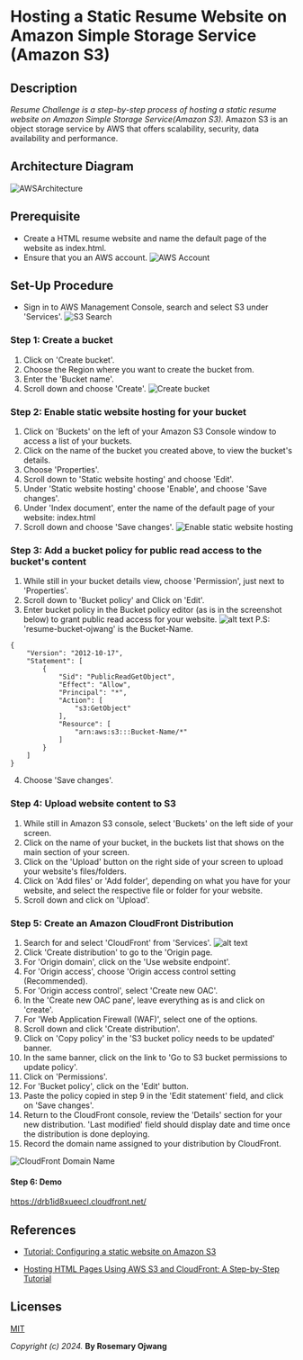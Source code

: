 # Hosting a Static Resume Website on Amazon Simple Storage Service (Amazon S3)
  
## Description
_Resume Challenge is a step-by-step process of hosting a static resume website on Amazon Simple Storage Service(Amazon S3)._
Amazon S3 is an object storage service by AWS that offers scalability, security, data availability and performance.

## Architecture Diagram
![AWSArchitecture](AWSArchitecture.png)

## Prerequisite
- Create a HTML resume website and name the default page of the website as index.html.
- Ensure that you an AWS account.
![AWS Account](FreeTierAccount.png)

## Set-Up Procedure
- Sign in to AWS Management Console, search and select S3 under 'Services'.
![S3 Search](<S3 Search.png>)

### Step 1: Create a bucket
1. Click on 'Create bucket'.
2. Choose the Region where you want to create the bucket from.
3. Enter the 'Bucket name'.
4. Scroll down and choose 'Create'.
![Create bucket](<Create Bucket.png>)

### Step 2: Enable static website hosting for your bucket

1. Click on 'Buckets' on the left of your Amazon S3 Console window to access a list of your buckets.
2. Click on the name of the bucket you created above, to view the bucket's details.
3. Choose 'Properties'.
4. Scroll down to 'Static website hosting' and choose 'Edit'.
5. Under 'Static website hosting' choose 'Enable', and choose 'Save changes'.
6. Under 'Index document', enter the name of the default page of your website: index.html
7. Scroll down and choose 'Save changes'.
![Enable static website hosting](<Enable static website hosting.png>)

### Step 3: Add a bucket policy for public read access to the bucket's content
1. While still in your bucket details view, choose 'Permission', just next to 'Properties'.
2. Scroll down to 'Bucket policy' and Click on 'Edit'.
3. Enter bucket policy in the Bucket policy editor (as is in the screenshot below) to grant public read access for your website.
![alt text](<Bucket policy for public read access.png>)
P.S: 'resume-bucket-ojwang' is the Bucket-Name.

```
{
    "Version": "2012-10-17",
    "Statement": [
        {
            "Sid": "PublicReadGetObject",
            "Effect": "Allow",
            "Principal": "*",
            "Action": [
                "s3:GetObject"
            ],
            "Resource": [
                "arn:aws:s3:::Bucket-Name/*"
            ]
        }
    ]
}
```
4. Choose 'Save changes'.

### Step 4: Upload website content to S3
1. While still in Amazon S3 console, select 'Buckets' on the left side of your screen.
2. Click on the name of your bucket, in the buckets list that shows on the main section of your screen.
3. Click on the 'Upload' button on the right side of your screen to upload your website's files/folders.
4. Click on 'Add files' or 'Add folder', depending on what you have for your website, and select the respective file or folder for your website.
5. Scroll down and click on 'Upload'.

### Step 5: Create an Amazon CloudFront Distribution
1. Search for and select 'CloudFront' from 'Services'.
![alt text](<CloudFront Nav.png>)
2. Click 'Create distribution' to go to the 'Origin page.
3. For 'Origin domain', click on the 'Use website endpoint'.
4. For 'Origin access', choose 'Origin access control setting (Recommended).
5. For 'Origin access control', select 'Create new OAC'.
6. In the 'Create new OAC pane', leave everything as is and click on 'create'.   
7. For 'Web Application Firewall (WAF)', select one of the options.
8. Scroll down and click 'Create distribution'.   
9. Click on 'Copy policy' in the 'S3 bucket policy needs to be updated' banner.
10. In the same banner, click on the link to 'Go to S3 bucket permissions to update policy'.
11. Click on 'Permissions'.
12. For 'Bucket policy', click on the 'Edit' button.
13. Paste the policy copied in step 9 in the 'Edit statement' field, and click on 'Save changes'.
14. Return to the CloudFront console, review the 'Details' section for your new distribution. 'Last modified' field should display date and time once the distribution is done deploying.
15. Record the domain name assigned to your distribution by CloudFront.

![CloudFront Domain Name](<CloudFront Domain name.png>)

#### Step 6: Demo
https://drb1id8xueecl.cloudfront.net/



## References
- [Tutorial: Configuring a static website on Amazon S3
](https://docs.aws.amazon.com/AmazonS3/latest/userguide/HostingWebsiteOnS3Setup.html)

- [Hosting HTML Pages Using AWS S3 and CloudFront: A Step-by-Step Tutorial](https://medium.com/@fabiokndt/hosting-html-pages-using-aws-s3-and-cloudfront-a-step-by-step-tutorial-8149476b11b4)

## Licenses
[MIT](https://opensource.org/license/mit)

_Copyright (c) 2024._ **By Rosemary Ojwang**
